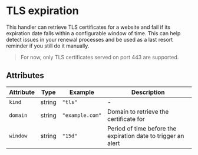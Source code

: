 # TLS expiration

This handler can retrieve TLS certificates for a website and fail if its expiration date falls within a configurable window of time. This can help detect issues in your renewal processes and be used as a last resort reminder if you still do it manually.

> For now, only TLS certificates served on port 443 are supported.

## Attributes

| Attribute | Type   | Example         | Description                                                   |
| --------- | ------ | --------------- | ------------------------------------------------------------- |
| `kind`    | string | `"tls"`         | -                                                             |
| `domain`  | string | `"example.com"` | Domain to retrieve the certificate for                        |
| `window`  | string | `"15d"`         | Period of time before the expiration date to trigger an alert |
